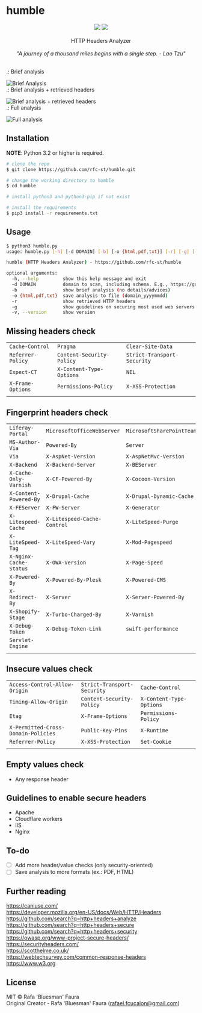 # humble

<p align=center>
<a target="_blank" href="https://www.python.org/downloads/" title="Python version"><img src="https://img.shields.io/badge/python-%3E=_3.2-green.svg"></a>
<a target="_blank" href="LICENSE" title="License: MIT"><img src="https://img.shields.io/badge/License-MIT-blue.svg"></a>
<br />
<br />
HTTP Headers Analyzer<br />
<br />
<i>"A journey of a thousand miles begins with a single step. - Lao Tzu"</i>
</p>
<br />
.: Brief analysis<br />
<p></p>
<img src="https://github.com/rfc-st/humble/blob/master/screenshots/humble_b_20200911.JPG" alt="Brief Analysis">
<br />
.: Brief analysis + retrieved headers<br />
<p></p>
<img src="https://github.com/rfc-st/humble/blob/master/screenshots/humble_br_20200911.JPG" alt="Brief analysis + retrieved headers">
<br />
.: Full analysis<br />
<p></p>
<img src="https://github.com/rfc-st/humble/blob/master/screenshots/humble_20200911.JPG" alt="Full analysis">
<br />

## Installation

**NOTE**: Python 3.2 or higher is required.

```bash
# clone the repo
$ git clone https://github.com/rfc-st/humble.git

# change the working directory to humble
$ cd humble

# install python3 and python3-pip if not exist

# install the requirements
$ pip3 install -r requirements.txt
```

## Usage

```bash
$ python3 humble.py
usage: humble.py [-h] [-d DOMAIN] [-b] [-o {html,pdf,txt}] [-r] [-g] [-v]

humble (HTTP Headers Analyzer) - https://github.com/rfc-st/humble

optional arguments:
  -h, --help         show this help message and exit
  -d DOMAIN          domain to scan, including schema. E.g., https://google.com
  -b                 show brief analysis (no details/advices)
  -o {html,pdf,txt}  save analysis to file (domain_yyyymmdd)
  -r                 show retrieved HTTP headers
  -g                 show guidelines on securing most used web servers
  -v, --version      show version
```

## Missing headers check
||||
| ------------- | ------------- | ------------- | 
| `Cache-Control` | `Pragma` | `Clear-Site-Data` | 
| `Referrer-Policy` | `Content-Security-Policy` | `Strict-Transport-Security` | 
| `Expect-CT` | `X-Content-Type-Options` | `NEL` | 
| `X-Frame-Options` | `Permissions-Policy` | `X-XSS-Protection` |
||||

## Fingerprint headers check
||||
| ------------- | ------------- | ------------- |
| `Liferay-Portal` | `MicrosoftOfficeWebServer` | `MicrosoftSharePointTeamServices` |
| `MS-Author-Via` | `Powered-By` | `Server` | 
| `Via` | `X-AspNet-Version` | `X-AspNetMvc-Version` | 
| `X-Backend` | `X-Backend-Server` | `X-BEServer` | 
| `X-Cache-Only-Varnish` | `X-CF-Powered-By` | `X-Cocoon-Version` | 
| `X-Content-Powered-By` | `X-Drupal-Cache` | `X-Drupal-Dynamic-Cache` | 
| `X-FEServer` | `X-FW-Server` | `X-Generator` | 
| `X-Litespeed-Cache` | `X-Litespeed-Cache-Control` | `X-LiteSpeed-Purge` |
| `X-LiteSpeed-Tag` | `X-LiteSpeed-Vary` | `X-Mod-Pagespeed` | 
| `X-Nginx-Cache-Status` | `X-OWA-Version` | `X-Page-Speed` | 
| `X-Powered-By` | `X-Powered-By-Plesk` |  `X-Powered-CMS` | 
| `X-Redirect-By` | `X-Server` | `X-Server-Powered-By` | 
| `X-Shopify-Stage` | `X-Turbo-Charged-By` | `X-Varnish` | 
| `X-Debug-Token` | `X-Debug-Token-Link` | `swift-performance` | 
| `Servlet-Engine` | | |
||||

## Insecure values check
||||
| ------------- | ------------- | ------------- |
| `Access-Control-Allow-Origin` | `Strict-Transport-Security` | `Cache-Control` | 
| `Timing-Allow-Origin` | `Content-Security-Policy` | `X-Content-Type-Options` |
| `Etag` | `X-Frame-Options` | `Permissions-Policy` | 
| `X-Permitted-Cross-Domain-Policies` | `Public-Key-Pins` | `X-Runtime` |
| `Referrer-Policy` | `X-XSS-Protection` | `Set-Cookie` |
||||

## Empty values check
* Any response header

## Guidelines to enable secure headers
* Apache
* Cloudflare workers
* IIS
* Nginx

## To-do

- [ ] Add more header/value checks (only security-oriented)
- [ ] Save analysis to more formats (ex.: PDF, HTML)

## Further reading

https://caniuse.com/<br />
https://developer.mozilla.org/en-US/docs/Web/HTTP/Headers<br />
https://github.com/search?q=http+headers+analyze<br />
https://github.com/search?q=http+headers+secure<br />
https://github.com/search?q=http+headers+security<br />
https://owasp.org/www-project-secure-headers/<br />
https://securityheaders.com/<br />
https://scotthelme.co.uk/<br />
https://webtechsurvey.com/common-response-headers<br />
https://www.w3.org<br />

## License

MIT © Rafa 'Bluesman' Faura<br/>
Original Creator - Rafa 'Bluesman' Faura (rafael.fcucalon@gmail.com)
